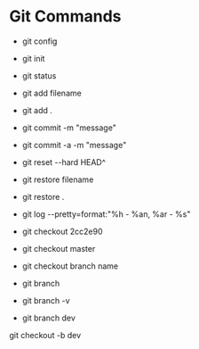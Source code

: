 # Git Commands
<!-- утіліта конфігурації роботи гіта (імʼя, пошта) -->
- git config
<!-- создаємо репозиторій в робочої директорії  -->
- git init
<!-- відображення стану гіт репозиторія -->
- git status
<!-- добавляємо файл з робочої директорії в Staging Area -->
- git add filename
<!-- добавляємо всі файли з робочої директорії в Staging Area -->
- git add .
<!-- переміщаємо файли з Staging Area в локальний репозиторій -->
- git commit -m "message"
<!-- обʼєднання двух команд -->
- git commit -a -m "message"
<!-- удаляємо попередній коміт -->
- git reset --hard HEAD^
<!-- відновлення файла з історії -->
- git restore filename
<!-- відновлення всіх файлів з історії -->
- git restore .
<!-- log в короткому форматі -->
- git log --pretty=format:"%h - %an, %ar - %s"
<!-- перехід на комміт по його номеру -->
- git checkout 2cc2e90
<!-- перехід до останнього актуального комміта -->
- git checkout master
<!-- переключення на вказану гілку -->
- git checkout branch name
<!-- виводить список гілок -->
- git branch
<!-- виводить список гілок з коротким хеш-кодом -->
- git branch -v
<!-- створення нової гілки dev -->
- git branch dev
<!-- створення нової гілки dev та перехід на неї -->
git checkout -b dev

